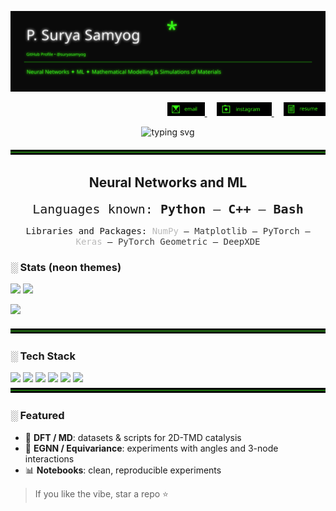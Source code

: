 
<!-- Cyberpunk / Neon Green GitHub Profile README -->

<p align="center">
  <img src="./neon_header.svg" alt="Neon header" />
</p>



<p align="right">
  <a href="mailto:psuryasamyog@gmail.com">
    <img src="./email.svg" alt="Email" height="22">
  </a>
  &nbsp;&nbsp;&nbsp;
  <a href="https://instagram.com/suryasamyog" target="_blank">
    <img src="./instagram.svg" alt="Instagram" height="22">
  </a>
  &nbsp;&nbsp;&nbsp;
  <a href="https://github.com/suryasamyog/suryasamyog/raw/main/resume.pdf" target="_blank">
    <img src="./resume.svg" alt="Resume" height="22">
  </a>
</p>

  <p align="center">
  <img
    src="https://readme-typing-svg.demolab.com?font=Fira+Code&weight=200&size=15&pause=1200&color=ffffff&center=true&vCenter=true&width=720&lines=i+translate+patterns;open+to+collaboration+%2F+research+ideas"
    alt="typing svg"
  />
</p>


<img src="./neon_divider.svg" alt="divider"/>

<h2 align="center">Neural Networks and ML</h2>

<p align="center">
  <span style="font-family: 'Fira Code', monospace; font-size:20px;">
    Languages known: <b>Python</b> – <b>C++</b> – <b>Bash</b>
  </span>
</p>

<p align="center">
  <span style="font-family: 'Fira Code', monospace; font-size:14px;">
    Libraries and Packages:  
    <span class="blink">NumPy</span> – 
    <span class="blink2">Matplotlib</span> – 
    <span class="blink3">PyTorch</span> – 
    <span class="blink">Keras</span> – 
    <span class="blink2">PyTorch Geometric</span> – 
    <span class="blink3">DeepXDE</span>
  </span>
</p>

<style>
@keyframes blink {
  50% { opacity: 0; }
}
.blink {
  animation: blink 1s infinite;
}
.blink2 {
  animation: blink 1.5s infinite;
}
.blink3 {
  animation: blink 2s infinite;
}
</style>





### ░ Stats (neon themes)
<p>
  <img height="170" src="https://github-readme-stats.vercel.app/api?username=suryasamyog&show_icons=true&theme=merko&hide_border=true" />
  <img height="170" src="https://github-readme-stats.vercel.app/api/top-langs/?username=suryasamyog&layout=compact&theme=merko&hide_border=true" />
</p>

<p>
  <img height="170" src="https://streak-stats.demolab.com?user=suryasamyog&theme=green_nur&hide_border=true" />
</p>

<img src="./neon_divider.svg" alt="divider"/>

### ░ Tech Stack
<img src="https://img.shields.io/badge/Python-39FF14?logo=python&logoColor=000&labelColor=000000&style=for-the-badge"/>
<img src="https://img.shields.io/badge/NumPy-39FF14?logo=numpy&logoColor=000&labelColor=000000&style=for-the-badge"/>
<img src="https://img.shields.io/badge/PyTorch-39FF14?logo=pytorch&logoColor=000&labelColor=000000&style=for-the-badge"/>
<img src="https://img.shields.io/badge/Quantum%20Espresso-39FF14?labelColor=000000&style=for-the-badge"/>
<img src="https://img.shields.io/badge/ASE-39FF14?labelColor=000000&style=for-the-badge"/>
<img src="https://img.shields.io/badge/LaTeX-39FF14?logo=latex&logoColor=000&labelColor=000000&style=for-the-badge"/>

<img src="./neon_divider.svg" alt="divider"/>

### ░ Featured
- 🔬 **DFT / MD**: datasets & scripts for 2D-TMD catalysis
- 🧠 **EGNN / Equivariance**: experiments with angles and 3-node interactions
- 📊 **Notebooks**: clean, reproducible experiments

> If you like the vibe, star a repo ⭐


